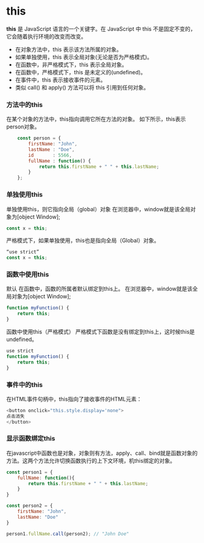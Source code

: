 # this

**this** 是 JavaScript 语言的一个关键字。在 JavaScript 中 this 不是固定不变的，它会随着执行环境的改变而改变。

- 在对象方法中，this 表示该方法所属的对象。
- 如果单独使用，this 表示全局对象(无论是否为严格模式)。
- 在函数中，非严格模式下，this 表示全局对象。
- 在函数中，严格模式下，this 是未定义的(undefined)。
- 在事件中，this 表示接收事件的元素。
- 类似 call() 和 apply() 方法可以将 this 引用到任何对象。


### 方法中的this
在某个对象的方法中，this指向调用它所在方法的对象。
如下所示，this表示person对象。

``` js
    const person = {
        firstName: "John",
        lastName : "Doe",
        id       : 5566,
        fullName : function() {
            return this.firstName + " " + this.lastName;
        }
    };
```

### 单独使用this
单独使用this，则它指向全局（global）对象
在浏览器中，window就是该全局对象为[object Window];

``` js
const x = this;
```

严格模式下，如果单独使用，this也是指向全局（Global）对象。
``` js
“use strict”
const x = this;
```

### 函数中使用this

默认
在函数中，函数的所属者默认绑定到this上。
在浏览器中，window就是该全局对象为[object Window];

```js
function myFunction() {
    return this;
}
```

函数中使用this（严格模式）
严格模式下函数是没有绑定到this上，这时候this是undefined。

```js
use strict
function myFunction() {
    return this;
}
```


### 事件中的this
在HTML事件句柄中，this指向了接收事件的HTML元素：
```js
<button onclick="this.style.display='none">
点击消失
</button>
```

### 显示函数绑定this

在javascript中函数也是对象，对象则有方法，apply、call、bind就是函数对象的方法。这两个方法允许切换函数执行的上下文环境，机this绑定的对象。

```js
const person1 = {
    fullName: function(){
        return this.firstName + " " + this.lastName;
    }
}

const person2 = {
    firstName: "John",
    lastName: "Doe"
}

person1.fullName.call(person2); // "John Doe"
```



